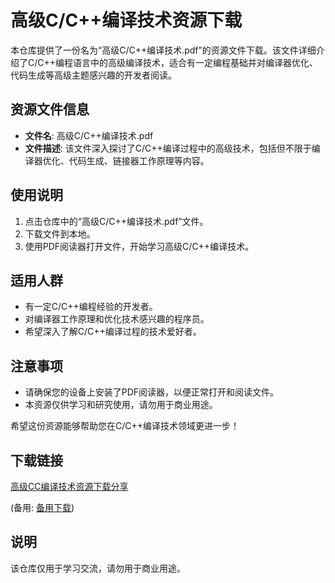 # 高级C/C++编译技术资源下载

本仓库提供了一份名为“高级C/C++编译技术.pdf”的资源文件下载。该文件详细介绍了C/C++编程语言中的高级编译技术，适合有一定编程基础并对编译器优化、代码生成等高级主题感兴趣的开发者阅读。

## 资源文件信息

- **文件名**: 高级C/C++编译技术.pdf
- **文件描述**: 该文件深入探讨了C/C++编译过程中的高级技术，包括但不限于编译器优化、代码生成、链接器工作原理等内容。

## 使用说明

1. 点击仓库中的“高级C/C++编译技术.pdf”文件。
2. 下载文件到本地。
3. 使用PDF阅读器打开文件，开始学习高级C/C++编译技术。

## 适用人群

- 有一定C/C++编程经验的开发者。
- 对编译器工作原理和优化技术感兴趣的程序员。
- 希望深入了解C/C++编译过程的技术爱好者。

## 注意事项

- 请确保您的设备上安装了PDF阅读器，以便正常打开和阅读文件。
- 本资源仅供学习和研究使用，请勿用于商业用途。

希望这份资源能够帮助您在C/C++编译技术领域更进一步！

## 下载链接
[高级CC编译技术资源下载分享](https://pan.quark.cn/s/24675a9652a1) 

(备用: [备用下载](https://pan.baidu.com/s/1mgEiJ3LlMnHOu9yPb_2KYA?pwd=1234))

## 说明

该仓库仅用于学习交流，请勿用于商业用途。
